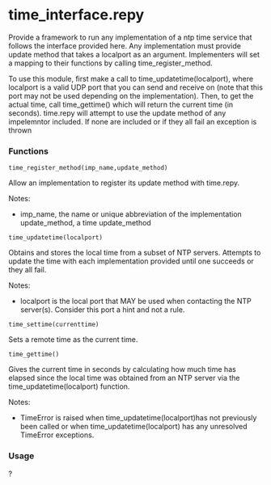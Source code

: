 # time_interface.repy

Provide a framework to run any implementation of a ntp time service that follows the interface provided here. Any implementation must provide update method that takes a localport as an argument. Implementers will set a mapping to their functions by calling time_register_method.

To use this module, first make a call to time_updatetime(localport), where localport is a valid UDP port that you can send and receive on (note that this port may not be used depending on the implementation). Then, to get the actual time, call time_gettime() which will return the current time (in seconds). time.repy will attempt to use the update method of any impelemntor included. If none are included or if they all fail an exception is thrown

### Functions

```
time_register_method(imp_name,update_method)
```
   Allow an implementation to register its update method with time.repy. 


   Notes:
   * imp_name, the name or unique abbreviation of the implementation update_method, a time update_method

```
time_updatetime(localport)
```
   Obtains and stores the local time from a subset of NTP servers. Attempts to update the time with each implementation provided until one succeeds or they all fail. 


   Notes:
   * localport is the local port that MAY be used when contacting the NTP server(s). Consider this port a hint and not a rule.

```
time_settime(currenttime)
```
   Sets a remote time as the current time. 


```
time_gettime()
```
   Gives the current time in seconds by calculating how much time has elapsed since the local time was obtained from an NTP server via the time_updatetime(localport) function. 


   Notes:
   * TimeError is raised when time_updatetime(localport)has not previously been called or when time_updatetime(localport) has any unresolved TimeError exceptions.

### Usage
?



